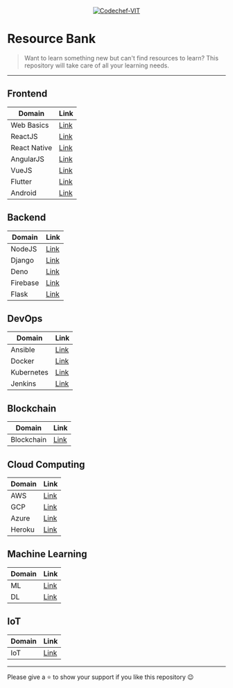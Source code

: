 <p align="center"><a href="https://www.codechefvit.com" target="_blank"><img src="https://s3.amazonaws.com/codechef_shared/sites/all/themes/abessive/logo-3.png" title="CodeChef-VIT" alt="Codechef-VIT"></a>
</p>

# Resource Bank

> <Subtitle>
> Want to learn something new but can't find resources to learn? This repository will take care of all your learning needs.

---

## Frontend

| Domain       | Link                                 |
| ------------ | ------------------------------------ |
| Web Basics   | [Link](./Frontend/WEB.md)            |
| ReactJS      | [Link](./Frontend/REACT.md)          |
| React Native | [Link](./Frontend/REACT-NATIVE.md)   |
| AngularJS    | [Link](./Frontend/ANGULARJS.md)      |
| VueJS        | [Link](./Frontend/VUEJS.md)          |
| Flutter      | [Link](./Frontend/FLUTTER.md)        |
| Android      | [Link](./Frontend/ANDROID-STUDIO.md) |

## Backend

| Domain   | Link                          |
| -------- | ----------------------------- |
| NodeJS   | [Link](./Backend/NODEJS.md)   |
| Django   | [Link](./Backend/DJANGO.md)   |
| Deno     | [Link](./Backend/DENO.md)     |
| Firebase | [Link](./Backend/FIREBASE.md) |
| Flask    | [Link](./Backend/FLASK.md)    |

## DevOps

| Domain     | Link                           |
| ---------- | ------------------------------ |
| Ansible    | [Link](./DevOps/Ansible.md)    |
| Docker     | [Link](./DevOps/Docker.md)     |
| Kubernetes | [Link](./DevOps/Kubernetes.md) |
| Jenkins    | [Link](./DevOps/Jenkins.md)    |

## Blockchain

| Domain     | Link                               |
| ---------- | ---------------------------------- |
| Blockchain | [Link](./Blockchain/blockchain.md) |

## Cloud Computing

| Domain | Link                               |
| ------ | ---------------------------------- |
| AWS    | [Link](./CloudComputing/AWS.md)    |
| GCP    | [Link](./CloudComputing/GCP.md)    |
| Azure  | [Link](./CloudComputing/AZURE.md)  |
| Heroku | [Link](./CloudComputing/HEROKU.md) |

## Machine Learning

| Domain | Link                             |
| ------ | -------------------------------- |
| ML     | [Link](./ML/MACHINE_LEARNING.md) |
| DL     | [Link](./ML/DEEP_LEARNING.md)    |

## IoT

| Domain | Link                             |
| ------ | -------------------------------- |
| IoT     | [Link](./IoT/IoT.md) |

<hr>

Please give a :star: to show your support if you like this repository :wink:
